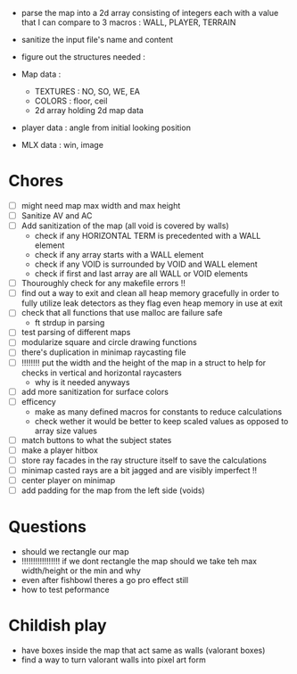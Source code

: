 - parse the map into a 2d array consisting of integers each with a value that I can compare to 3 macros : WALL, PLAYER, TERRAIN
- sanitize the input file's name and content
- figure out the structures needed :

- Map data :

  - TEXTURES : NO, SO, WE, EA
  - COLORS : floor, ceil
  - 2d array holding 2d map data

- player data : angle from initial looking position
- MLX data : win, image


# Chores

- [ ] might need map max width and max height
- [ ] Sanitize AV and AC
- [ ] Add sanitization of the map (all void is covered by walls)
  - check if any HORIZONTAL TERM is precedented with a WALL element
  - check if any array starts with a WALL element
  - check if any VOID is surrounded by VOID and WALL element
  - check if first and last array are all WALL or VOID elements
- [ ] Thouroughly check for any makefile errors !!
- [ ] find out a way to exit and clean all heap memory gracefully in order to fully utilize leak detectors as they flag even heap memory in use at exit 
- [ ] check that all functions that use malloc are failure safe
  - ft strdup in parsing 
- [ ] test parsing of different maps
- [ ] modularize square and circle drawing functions
- [ ] there's duplication in minimap raycasting file
- [ ] !!!!!!!! put the width and the height of the map in a struct to help for checks in vertical and horizontal raycasters
  - why is it needed anyways
- [ ] add more sanitization for surface colors
- [ ] efficency
  - make as many defined macros for constants to reduce calculations
  - check wether it would be better to keep scaled values as opposed to array size values
- [ ] match buttons to what the subject states
- [ ] make a player hitbox
- [ ] store ray facades in the ray structure itself to save the calculations
- [ ] minimap casted rays are a bit jagged and are visibly imperfect !!
- [ ] center player on minimap
- [ ] add padding for the map from the left side (voids)
# Questions

- should we rectangle our map
- !!!!!!!!!!!!!!!!! if we dont rectangle the map should we take teh max width/height or the min and why
- even after fishbowl theres a go pro effect still
- how to test peformance

# Childish play

- have boxes inside the map that act same as walls (valorant boxes)
- find a way to turn valorant walls into pixel art form